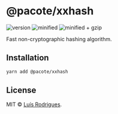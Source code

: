 # @pacote/xxhash

![version](https://badgen.net/npm/v/@pacote/xxhash)
![minified](https://badgen.net/bundlephobia/min/@pacote/xxhash)
![minified + gzip](https://badgen.net/bundlephobia/minzip/@pacote/xxhash)

Fast non-cryptographic hashing algorithm.

## Installation

```bash
yarn add @pacote/xxhash
```

## License

MIT © [Luís Rodrigues](https://goblindegook.com).
